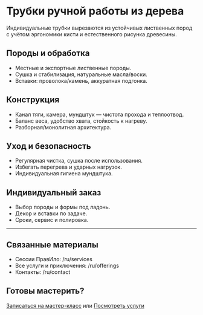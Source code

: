 # Трубки ручной работы из дерева

Индивидуальные трубки вырезаются из устойчивых лиственных пород с учётом эргономики кисти и естественного рисунка древесины.

## Породы и обработка
- Местные и экспортные лиственные породы.
- Сушка и стабилизация, натуральные масла/воски.
- Вставки: проволока/камень, аккуратная подгонка.

## Конструкция
- Канал тяги, камера, мундштук — чистота прохода и теплоотвод.
- Баланс веса, удобство хвата, стойкость к нагреву.
- Разборная/монолитная архитектура.

## Уход и безопасность
- Регулярная чистка, сушка после использования.
- Избегать перегрева и ударных нагрузок.
- Индивидуальная гигиена мундштука.

## Индивидуальный заказ
- Выбор породы и формы под ладонь.
- Декор и вставки по задаче.
- Сроки, сервис и полировка.

---

## Связанные материалы
- Сессии ПравИло: /ru/services
- Все услуги и приключения: /ru/offerings
- Контакты: /ru/contact

## Готовы мастерить?
[Записаться на мастер-класс](/ru/contact) или [Посмотреть услуги](/ru/services)

